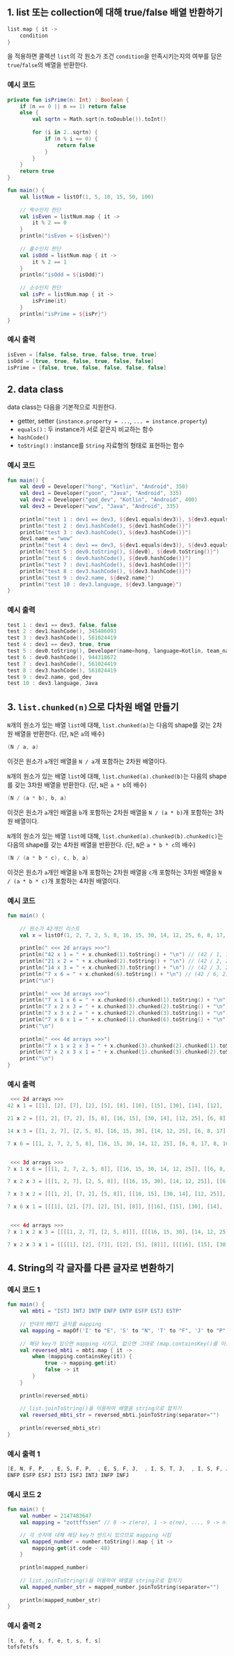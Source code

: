 ## 1. list 또는 collection에 대해 true/false 배열 반환하기
```kotlin
list.map { it ->
    condition
}
```
을 적용하면 콜렉션 ```list```의 각 원소가 조건 ```condition```을 만족시키는지의 여부를 담은 ```true```/```false```의 배열을 반환한다.

### 예시 코드
```kotlin
private fun isPrime(n: Int) : Boolean {
    if (n == 0 || n == 1) return false
    else {
        val sqrtn = Math.sqrt(n.toDouble()).toInt()
        
        for (i in 2..sqrtn) {
            if (n % i == 0) {
                return false
            }
        }
    }
    return true
}

fun main() {
    val listNum = listOf(1, 5, 10, 15, 50, 100)
    
    // 짝수인지 판단
    val isEven = listNum.map { it ->
    	it % 2 == 0
    }
    println("isEven = ${isEven}")
    
    // 홀수인지 판단
    val isOdd = listNum.map { it ->
    	it % 2 == 1
    }
    println("isOdd = ${isOdd}") 
    
    // 소수인지 판단
    val isPr = listNum.map { it ->
    	isPrime(it)
    }
    println("isPrime = ${isPr}")
}
```

### 예시 출력
```kotlin
isEven = [false, false, true, false, true, true]
isOdd = [true, true, false, true, false, false]
isPrime = [false, true, false, false, false, false]
```

## 2. data class
data class는 다음을 기본적으로 지원한다.
* getter, setter (```instance.property = ...```, ```... = instance.property```)
* ```equals()``` : 두 instance가 서로 같은지 비교하는 함수
* ```hashCode()```
* ```toString()``` : instance를 ```String``` 자료형의 형태로 표현하는 함수

### 예시 코드
```kotlin
fun main() {
    val dev0 = Developer("hong", "Kotlin", "Android", 350)
    val dev1 = Developer("yoon", "Java", "Android", 335)
    val dev2 = Developer("god_dev", "Kotlin", "Android", 400)
    val dev3 = Developer("wow", "Java", "Android", 335)
    
    println("test 1 : dev1 == dev3, ${dev1.equals(dev3)}, ${dev3.equals(dev1)}")
    println("test 2 : dev1.hashCode(), ${dev1.hashCode()}")
    println("test 3 : dev3.hashCode(), ${dev3.hashCode()}")
    dev1.name = "wow"
    println("test 4 : dev1 == dev3, ${dev1.equals(dev3)}, ${dev3.equals(dev1)}")
    println("test 5 : dev0.toString(), ${dev0}, ${dev0.toString()}")
    println("test 6 : dev0.hashCode(), ${dev0.hashCode()}")
    println("test 7 : dev1.hashCode(), ${dev1.hashCode()}")
    println("test 8 : dev3.hashCode(), ${dev3.hashCode()}")
    println("test 9 : dev2.name, ${dev2.name}")
    println("test 10 : dev3.language, ${dev3.language}")
}
```

### 예시 출력
```kotlin
test 1 : dev1 == dev3, false, false
test 2 : dev1.hashCode(), 345486093
test 3 : dev3.hashCode(), 561024419
test 4 : dev1 == dev3, true, true
test 5 : dev0.toString(), Developer(name=hong, language=Kotlin, team_name=Android, coding_test_score=350), Developer(name=hong, language=Kotlin, team_name=Android, coding_test_score=350)
test 6 : dev0.hashCode(), 944318672
test 7 : dev1.hashCode(), 561024419
test 8 : dev3.hashCode(), 561024419
test 9 : dev2.name, god_dev
test 10 : dev3.language, Java
```

## 3. ```list.chunked(n)```으로 다차원 배열 만들기
```N```개의 원소가 있는 배열 ```list```에 대해, ```list.chunked(a)```는 다음의 shape를 갖는 2차원 배열을 반환한다. (단, ```N```은 ```a```의 배수)
```kotlin
(N / a, a)
```
이것은 원소가 ```a```개인 배열을 ```N / a```개 포함하는 2차원 배열이다.

```N```개의 원소가 있는 배열 ```list```에 대해, ```list.chunked(a).chunked(b)```는 다음의 shape를 갖는 3차원 배열을 반환한다. (단, ```N```은 ```a * b```의 배수)
```kotlin
(N / (a * b), b, a)
```
이것은 원소가 ```a```개인 배열을 ```b```개 포함하는 2차원 배열을 ```N / (a * b)```개 포함하는 3차원 배열이다.

```N```개의 원소가 있는 배열 ```list```에 대해, ```list.chunked(a).chunked(b).chunked(c)```는 다음의 shape를 갖는 4차원 배열을 반환한다. (단, ```N```은 ```a * b * c```의 배수)
```kotlin
(N / (a * b * c), c, b, a)
```
이것은 원소가 ```a```개인 배열을 ```b```개 포함하는 2차원 배열을 ```c```개 포함하는 3차원 배열을 ```N / (a * b * c)```개 포함하는 4차원 배열이다.

### 예시 코드
```kotlin
fun main() {
    
    // 원소가 42개인 리스트
    val x = listOf(1, 2, 7, 2, 5, 8, 16, 15, 30, 14, 12, 25, 6, 8, 17, 8, 10, 20, 100, 102, 214, 97, 118, 297, 5, 6, 10, 4, 7, 12, 1, 1, 4, 1, 2, 6, 7, 7, 15, 8, 6, 13)
    
    println(" <<< 2d arrays >>>")
    println("42 x 1 = " + x.chunked(1).toString() + "\n") // (42 / 1, 1) = (42, 1)
    println("21 x 2 = " + x.chunked(2).toString() + "\n") // (42 / 2, 2) = (21, 2)
    println("14 x 3 = " + x.chunked(3).toString() + "\n") // (42 / 3, 2) = (14, 3)
    println("7 x 6 = " + x.chunked(6).toString() + "\n") // (42 / 6, 2) = (7, 6)
    print("\n")
    
    println(" <<< 3d arrays >>>")
    println("7 x 1 x 6 = " + x.chunked(6).chunked(1).toString() + "\n") // (42 / (6 * 1), 1, 6) = (7, 1, 6)
    println("7 x 2 x 3 = " + x.chunked(3).chunked(2).toString() + "\n") // (42 / (3 * 2), 2, 3) = (7, 2, 3)
    println("7 x 3 x 2 = " + x.chunked(2).chunked(3).toString() + "\n") // (42 / (2 * 3), 3, 2) = (7, 3, 2)
    println("7 x 6 x 1 = " + x.chunked(1).chunked(6).toString() + "\n") // (42 / (1 * 6), 6, 1) = (7, 6, 1)
    print("\n")
    
    println(" <<< 4d arrays >>>")
    println("7 x 1 x 2 x 3 = " + x.chunked(3).chunked(2).chunked(1).toString() + "\n") // (42 / (3 * 2 * 1), 1, 2, 3) = (7, 1, 2, 3)
    println("7 x 2 x 3 x 1 = " + x.chunked(1).chunked(3).chunked(2).toString() + "\n") // (42 / (1 * 3 * 2), 2, 3, 1) = (7, 2, 3, 1)
    print("\n")
}
```

### 예시 출력
```kotlin
 <<< 2d arrays >>>
42 x 1 = [[1], [2], [7], [2], [5], [8], [16], [15], [30], [14], [12], [25], [6], [8], [17], [8], [10], [20], [100], [102], [214], [97], [118], [297], [5], [6], [10], [4], [7], [12], [1], [1], [4], [1], [2], [6], [7], [7], [15], [8], [6], [13]]

21 x 2 = [[1, 2], [7, 2], [5, 8], [16, 15], [30, 14], [12, 25], [6, 8], [17, 8], [10, 20], [100, 102], [214, 97], [118, 297], [5, 6], [10, 4], [7, 12], [1, 1], [4, 1], [2, 6], [7, 7], [15, 8], [6, 13]]

14 x 3 = [[1, 2, 7], [2, 5, 8], [16, 15, 30], [14, 12, 25], [6, 8, 17], [8, 10, 20], [100, 102, 214], [97, 118, 297], [5, 6, 10], [4, 7, 12], [1, 1, 4], [1, 2, 6], [7, 7, 15], [8, 6, 13]]

7 x 6 = [[1, 2, 7, 2, 5, 8], [16, 15, 30, 14, 12, 25], [6, 8, 17, 8, 10, 20], [100, 102, 214, 97, 118, 297], [5, 6, 10, 4, 7, 12], [1, 1, 4, 1, 2, 6], [7, 7, 15, 8, 6, 13]]


 <<< 3d arrays >>>
7 x 1 x 6 = [[[1, 2, 7, 2, 5, 8]], [[16, 15, 30, 14, 12, 25]], [[6, 8, 17, 8, 10, 20]], [[100, 102, 214, 97, 118, 297]], [[5, 6, 10, 4, 7, 12]], [[1, 1, 4, 1, 2, 6]], [[7, 7, 15, 8, 6, 13]]]

7 x 2 x 3 = [[[1, 2, 7], [2, 5, 8]], [[16, 15, 30], [14, 12, 25]], [[6, 8, 17], [8, 10, 20]], [[100, 102, 214], [97, 118, 297]], [[5, 6, 10], [4, 7, 12]], [[1, 1, 4], [1, 2, 6]], [[7, 7, 15], [8, 6, 13]]]

7 x 3 x 2 = [[[1, 2], [7, 2], [5, 8]], [[16, 15], [30, 14], [12, 25]], [[6, 8], [17, 8], [10, 20]], [[100, 102], [214, 97], [118, 297]], [[5, 6], [10, 4], [7, 12]], [[1, 1], [4, 1], [2, 6]], [[7, 7], [15, 8], [6, 13]]]

7 x 6 x 1 = [[[1], [2], [7], [2], [5], [8]], [[16], [15], [30], [14], [12], [25]], [[6], [8], [17], [8], [10], [20]], [[100], [102], [214], [97], [118], [297]], [[5], [6], [10], [4], [7], [12]], [[1], [1], [4], [1], [2], [6]], [[7], [7], [15], [8], [6], [13]]]


 <<< 4d arrays >>>
7 x 1 x 2 x 3 = [[[[1, 2, 7], [2, 5, 8]]], [[[16, 15, 30], [14, 12, 25]]], [[[6, 8, 17], [8, 10, 20]]], [[[100, 102, 214], [97, 118, 297]]], [[[5, 6, 10], [4, 7, 12]]], [[[1, 1, 4], [1, 2, 6]]], [[[7, 7, 15], [8, 6, 13]]]]

7 x 2 x 3 x 1 = [[[[1], [2], [7]], [[2], [5], [8]]], [[[16], [15], [30]], [[14], [12], [25]]], [[[6], [8], [17]], [[8], [10], [20]]], [[[100], [102], [214]], [[97], [118], [297]]], [[[5], [6], [10]], [[4], [7], [12]]], [[[1], [1], [4]], [[1], [2], [6]]], [[[7], [7], [15]], [[8], [6], [13]]]]
```

## 4. String의 각 글자를 다른 글자로 변환하기
### 예시 코드 1
```kotlin
fun main() {
    val mbti = "ISTJ INTJ INTP ENFP ENTP ESFP ESTJ ESTP"
    
    // 반대의 MBTI 글자를 mapping
    val mapping = mapOf('I' to "E", 'S' to "N", 'T' to "F", 'J' to "P", 'E' to "I", 'N' to "S", 'F' to "T", 'P' to "J")
    
    // 해당 key가 있으면 mapping 시키고, 없으면 그대로 (map.containsKey()를 이용하여 key가 있는지 확인)
    val reversed_mbti = mbti.map { it ->
        when (mapping.containsKey(it)) {
            true -> mapping.get(it)
            false -> it
        }
    }
    
    println(reversed_mbti)
    
    // list.joinToString()을 이용하여 배열을 string으로 합치기
    val reversed_mbti_str = reversed_mbti.joinToString(separator="")
    
    println(reversed_mbti_str)
}
```

### 예시 출력 1
```kotlin
[E, N, F, P,  , E, S, F, P,  , E, S, F, J,  , I, S, T, J,  , I, S, F, J,  , I, N, T, J,  , I, N, F, P,  , I, N, F, J]
ENFP ESFP ESFJ ISTJ ISFJ INTJ INFP INFJ
```

### 예시 코드 2
```kotlin
fun main() {
    val number = 2147483647
    val mapping = "zottffssen" // 0 -> z(ero), 1 -> o(ne), ..., 9 -> n(ine)

    // 각 숫자에 대해 해당 key가 반드시 있으므로 mapping 시킴
    val mapped_number = number.toString().map { it ->
        mapping.get(it.code - 48)
    }
    
    println(mapped_number)
    
    // list.joinToString()을 이용하여 배열을 string으로 합치기
    val mapped_number_str = mapped_number.joinToString(separator="")
    
    println(mapped_number_str)
}
```

### 예시 출력 2
```kotlin
[t, o, f, s, f, e, t, s, f, s]
tofsfetsfs
```
